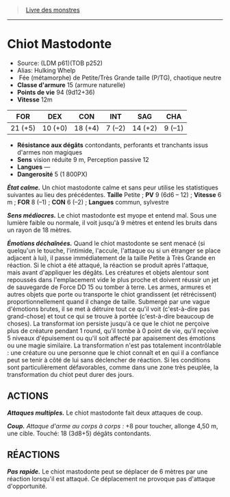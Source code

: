 ﻿> [Livre des monstres](tome_of_beasts.md)

---

# Chiot Mastodonte

- Source: (LDM p61)(TOB p252)
- Alias: Hulking Whelp
-  Fée (métamorphe) de Petite/Très Grande taille (P/TG), chaotique neutre
- **Classe d'armure** 15 (armure naturelle)
- **Points de vie** 94 (9d12+36)
- **Vitesse** 12m

|FOR|DEX|CON|INT|SAG|CHA|
|---|---|---|---|---|---|
|21 (+5)|10 (+0)|18 (+4)|7 (–2)|14 (+2)|9 (–1)|

- **Résistance aux dégâts** contondants, perforants et tranchants issus d'armes non magiques
- **Sens** vision réduite 9 m, Perception passive 12
- **Langues** —
- **Dangerosité** 5 (1 800PX)

**_État calme._** Un chiot mastodonte calme et sans peur utilise les statistiques suivantes au lieu des précédentes. **Taille** Petite ; **PV** 9 (6d6 – 12) ; **Vitesse** 6 m ; **FOR** 8 (–1) ; **CON** 6 (–2) ; **Langues** commun, sylvestre

**_Sens médiocres._** Le chiot mastodonte est myope et entend mal. Sous une lumière faible ou normale, il voit jusqu'à 9 mètres et entend les bruits dans un rayon de 18 mètres.

**_Émotions déchaînées._** Quand le chiot mastodonte se sent menacé (si quelqu'un le touche, l'intimide, l'accule, l'attaque ou si un étranger se place adjacent à lui), il passe immédiatement de la taille Petite à Très Grande en réaction. Si le chiot a été attaqué, la réaction se produit après l'attaque, mais avant d'appliquer les dégâts. Les créatures et objets alentour sont repoussés dans l'emplacement vide le plus proche et doivent réussir un jet de sauvegarde de Force DD 15 ou tomber à terre. Les armes, armures et autres objets que porte ou transporte le chiot grandissent (et rétrécissent) proportionnellement quand il change de taille. Submergé par une vague d'émotions brutes, il se met à détruire tout ce qu'il voit (c'est-à-dire pas grand-chose) et tout ce qui se trouve à portée (c'est-à-dire beaucoup de choses). La transformat ion persiste jusqu'à ce que le chiot ne perçoive plus de créature pendant 1 round, qu'il tombe à 0 point de vie, qu'il reçoive 5 niveaux d'épuisement ou qu'il soit affecté par apaisement des émotions ou une magie similaire. La transformation n'est pas totalement incontrôlable : une créature ou une personne que le chiot connaît et en qui il a confiance peut se tenir à côté de lui sans déclencher de réaction. Si les conditions sont particulièrement défavorables, comme dans une zone très peuplée, la transformation du chiot peut durer des jours.

## ACTIONS

**_Attaques multiples._** Le chiot mastodonte fait deux attaques de coup.

**_Coup._** _Attaque d'arme au corps à corps :_ +8 pour toucher, allonge 4,50 m, une cible. Touché: 18 (3d8+5) dégâts contondants.

## RÉACTIONS

**_Pas rapide._** Le chiot mastodonte peut se déplacer de 6 mètres par une réaction lorsqu'il est attaqué. Ce déplacement ne provoque pas d'attaque d'opportunité.

